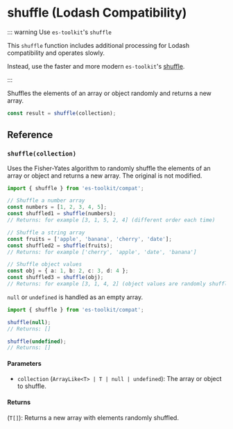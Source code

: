 # shuffle (Lodash Compatibility)

::: warning Use `es-toolkit`'s `shuffle`

This `shuffle` function includes additional processing for Lodash compatibility and operates slowly.

Instead, use the faster and more modern `es-toolkit`'s [shuffle](../../array/shuffle.md).

:::

Shuffles the elements of an array or object randomly and returns a new array.

```typescript
const result = shuffle(collection);
```

## Reference

### `shuffle(collection)`

Uses the Fisher-Yates algorithm to randomly shuffle the elements of an array or object and returns a new array. The original is not modified.

```typescript
import { shuffle } from 'es-toolkit/compat';

// Shuffle a number array
const numbers = [1, 2, 3, 4, 5];
const shuffled1 = shuffle(numbers);
// Returns: for example [3, 1, 5, 2, 4] (different order each time)

// Shuffle a string array
const fruits = ['apple', 'banana', 'cherry', 'date'];
const shuffled2 = shuffle(fruits);
// Returns: for example ['cherry', 'apple', 'date', 'banana']

// Shuffle object values
const obj = { a: 1, b: 2, c: 3, d: 4 };
const shuffled3 = shuffle(obj);
// Returns: for example [3, 1, 4, 2] (object values are randomly shuffled)
```

`null` or `undefined` is handled as an empty array.

```typescript
import { shuffle } from 'es-toolkit/compat';

shuffle(null);
// Returns: []

shuffle(undefined);
// Returns: []
```

#### Parameters

- `collection` (`ArrayLike<T> | T | null | undefined`): The array or object to shuffle.

#### Returns

(`T[]`): Returns a new array with elements randomly shuffled.
